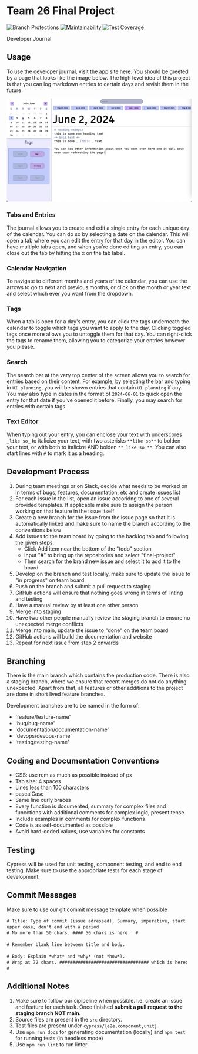 # Team 26 Final Project
![Branch Protections](https://github.com/cse110-sp24-group26/final-project/actions/workflows/branch_protections.yml/badge.svg)
[![Maintainability](https://api.codeclimate.com/v1/badges/dc240009287fe02ee564/maintainability)](https://codeclimate.com/github/cse110-sp24-group26/final-project/maintainability)
[![Test Coverage](https://api.codeclimate.com/v1/badges/dc240009287fe02ee564/test_coverage)](https://codeclimate.com/github/cse110-sp24-group26/final-project/test_coverage)

Developer Journal

## Usage

To use the developer journal, visit the app site [here](https://cse110-sp24-group26.github.io/final-project/). You should be greeted by a page that looks like the image below. The high level idea of this project is that you can log markdown entries to certain days and revisit them in the future.

![home page](landing.png)

### Tabs and Entries

The journal allows you to create and edit a single entry for each unique day of the calendar. You can do so by selecting a date on the calendar. This will open a tab where you can edit the entry for that day in the editor. You can have multiple tabs open, and when you're done editing an entry, you can close out the tab by hitting the x on the tab label.

### Calendar Navigation

To navigate to different months and years of the calendar, you can use the arrows to go to next and previous months, or click on the month or year text and select which ever you want from the dropdown.

### Tags

When a tab is open for a day's entry, you can click the tags underneath the calendar to toggle which tags you want to apply to the day. Clicking toggled tags once more allows you to untoggle them for that day. You can right-click the tags to rename them, allowing you to categorize your entries however you please.

### Search

The search bar at the very top center of the screen allows you to search for entries based on their content. For example, by selecting the bar and typing in `UI planning`, you will be shown entries that contain `UI planning` if any. You may also type in dates in the format of `2024-06-01` to quick open the entry for that date if you've opened it before. Finally, you may search for entries with certain tags.

### Text Editor

When typing out your entry, you can enclose your text with underscores `_like so_` to italicize your text, with two asterisks `**like so**` to bolden your text, or with both to italicize AND bolden `**_like so_**`. You can also start lines with `#` to mark it as a heading.

## Development Process
1. During team meetings or on Slack, decide what needs to be worked on in terms of bugs, features, documentation, etc and create issues list
2. For each issue in the list, open an issue accoridng to one of several provided templates. If applicable make sure to assign the person working on that feature in the issue itself
3. Create a new branch for the issue from the issue page so that it is automatically linked and make sure to name the branch according to the conventions below 
4. Add issues to the team board by going to the backlog tab and following the given steps:
    -  Click Add item near the bottom of the "todo" section
    - Input "#" to bring up the repositories and select "final-project"
    - Then search for the brand new issue and select it to add it to the board
5. Develop on the branch and test locally, make sure to update the issue to "in progress" on team board
6. Push on the branch and submit a pull request to staging
7. GitHub actions will ensure that nothing goes wrong in terms of linting and testing
8. Have a manual review by at least one other person
9. Merge into staging
10. Have two other people manually review the staging branch to ensure no unexpected merge conflicts
11. Merge into main, update the issue to "done" on the team board
12. GitHub actions will build the documentation and website
13. Repeat for next issue from step 2 onwards

## Branching
There is the main branch which contains the production code. There is also a staging branch, where we ensure that recent merges do not do anything unexpected. Apart from that, all features or other additions to the project are done in short lived feature branches. 

Development branches are to be named in the form of:
- 'feature/feature-name'
- 'bug/bug-name'
- 'documentation/documentation-name'
- 'devops/devops-name'
- 'testing/testing-name' 

## Coding and Documentation Conventions
- CSS: use rem as much as possible instead of px
- Tab size: 4 spaces
- Lines less than 100 characters
- pascalCase
- Same line curly braces
- Every function is documented, summary for complex files and funcctions with additional comments for complex logic, present tense
- Include examples in comments for complex functions
- Code is as self-documented as possible
- Avoid hard-coded values, use variables for constants

## Testing
Cypress will be used for unit testing, component testing, and end to end testing. Make sure to use the appropriate tests for each stage of development.

## Commit Messages
Make sure to use our git commit message template when possible

```
# Title: Type of commit (issue adressed), Summary, imperative, start upper case, don't end with a period
# No more than 50 chars. #### 50 chars is here:  #

# Remember blank line between title and body.

# Body: Explain *what* and *why* (not *how*).
# Wrap at 72 chars. ################################## which is here:  #
```

## Additional Notes
1. Make sure to follow our cipipeline when possible. I.e. create an issue and feature for each task. Once finished **submit a pull request to the staging branch NOT main**.
2. Source files are present in the `src` directory.
3. Test files are present under `cypress/{e2e,component,unit}`
4. Use `npm run docs` for generating documentation (locally) and `npm test` for running tests (in headless mode)
5. Use `npm run lint` to run linter

